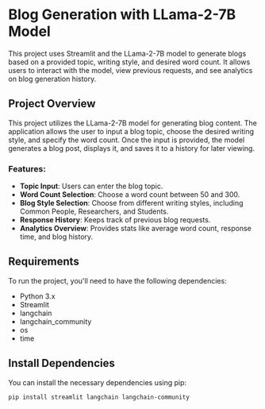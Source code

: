 # Blog Generation with LLama-2-7B Model

This project uses Streamlit and the LLama-2-7B model to generate blogs based on a provided topic, writing style, and desired word count. It allows users to interact with the model, view previous requests, and see analytics on blog generation history.

## Project Overview

This project utilizes the LLama-2-7B model for generating blog content. The application allows the user to input a blog topic, choose the desired writing style, and specify the word count. Once the input is provided, the model generates a blog post, displays it, and saves it to a history for later viewing.

### Features:
- **Topic Input**: Users can enter the blog topic.
- **Word Count Selection**: Choose a word count between 50 and 300.
- **Blog Style Selection**: Choose from different writing styles, including Common People, Researchers, and Students.
- **Response History**: Keeps track of previous blog requests.
- **Analytics Overview**: Provides stats like average word count, response time, and blog history.

## Requirements

To run the project, you'll need to have the following dependencies:

- Python 3.x
- Streamlit
- langchain
- langchain_community
- os
- time

## Install Dependencies

You can install the necessary dependencies using pip:

```bash
pip install streamlit langchain langchain-community

